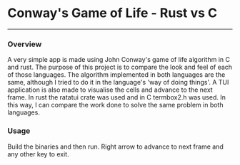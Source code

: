 # Conway's Game of Life - Rust vs C
---

### Overview
A very simple app is made using John Conway's game of life algorithm in C and rust.
The purpose of this project is to compare the look and feel of each of those languages.
The algorithm implemented in both languages are the same, although I tried to do it in the language's 'way of doing things'.
A TUI application is also made to visualise the cells and advance to the next frame.
In rust the ratatui crate was used and in C termbox2.h was used.
In this way, I can compare the work done to solve the same problem in both languages.

### Usage
Build the binaries and then run.
Right arrow to advance to next frame and any other key to exit.
